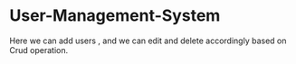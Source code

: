 # User-Management-System
Here we can add users , and we can edit and delete accordingly based on Crud operation.
